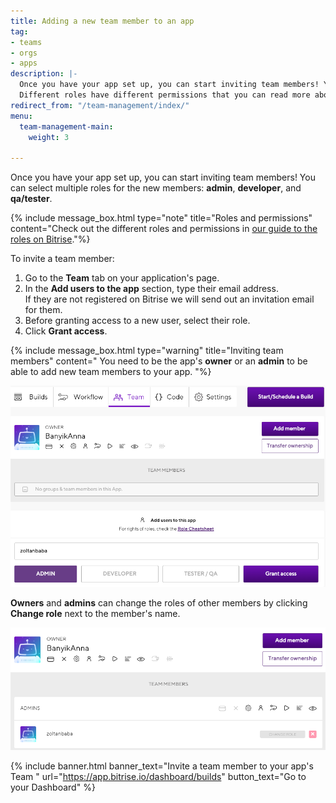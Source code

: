 ```yaml
---
title: Adding a new team member to an app
tag:
- teams
- orgs
- apps
description: |-
  Once you have your app set up, you can start inviting team members! You can select multiple roles for the new members, like: admin, developer, and qa/tester.
  Different roles have different permissions that you can read more about below.
redirect_from: "/team-management/index/"
menu:
  team-management-main:
    weight: 3

---
```

Once you have your app set up, you can start inviting team members! You can select multiple roles for the new members: **admin**, **developer**, and **qa/tester**.

{% include message_box.html type="note" title="Roles and permissions" content="Check out the different roles and permissions in [our guide to the roles on Bitrise](/team-management/user-roles-on-app-teams/)."%}

To invite a team member:

1.  Go to the **Team** tab on your application's page. 
2. In the **Add users to the app** section, type their email address.   
   If they are not registered on Bitrise we will send out an invitation email for them. 
3. Before granting access to a new user, select their role.
4. Click **Grant access**.

{% include message_box.html type="warning" title="Inviting team members" content=" You need to be the app's **owner** or an **admin** to be able to add new team members to your app.
"%}

![{{ page.title }}](/img/grant-access.png)

**Owners** and **admins** can change the roles of other members by clicking **Change role** next to the member's name.

![{{ page.title }}](/img/change-role.png)

{% include banner.html banner_text="Invite a team member to your app's Team " url="https://app.bitrise.io/dashboard/builds" button_text="Go to your Dashboard" %}